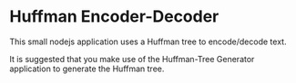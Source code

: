 # Huffman Encoder-Decoder

This small nodejs application uses a Huffman tree to encode/decode text. 

It is suggested that you make use of the Huffman-Tree Generator application to generate the Huffman tree.